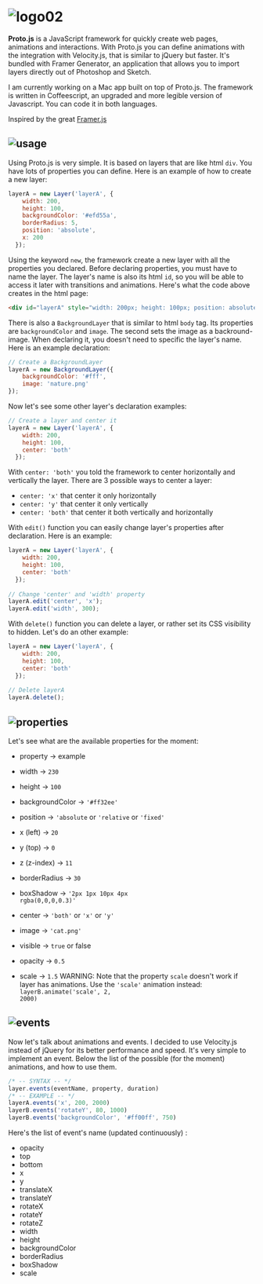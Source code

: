 # ![logo02](https://cloud.githubusercontent.com/assets/1908782/6528859/352a62a0-c425-11e4-8eab-fe532ab03beb.png)

<b>Proto.js</b> is a JavaScript framework for quickly create web pages, animations and interactions. With Proto.js you can define animations with the integration with Velocity.js, that is similar to jQuery but faster. It's bundled with Framer Generator, an application that allows you to import layers directly out of Photoshop and Sketch.

I am currently working on a Mac app built on top of Proto.js. The framework is written in Coffeescript, an upgraded and more legible version of Javascript. You can code it in both languages.

Inspired by the great <a href="https://github.com/koenbok/Framer">Framer.js</a>

## ![usage](https://cloud.githubusercontent.com/assets/1908782/6525384/3c5a0230-c405-11e4-8a60-d563c9f97e4c.png)
Using Proto.js is very simple. It is based on layers that are like html <code>div</code>. You have lots of properties you can define. Here is an example of how to create a new layer:

```javascript
layerA = new Layer('layerA', {
    width: 200,
    height: 100,
    backgroundColor: '#efd55a',
    borderRadius: 5,
    position: 'absolute',
    x: 200
  });
```

Using the keyword <code>new</code>, the framework create a new layer with all the properties you declared. Before declaring properties, you must have to name the layer. The layer's name is also its html <code>id</code>, so you will be able to access it later with transitions and animations. Here's what the code above creates in the html page:

```html
<div id="layerA" style="width: 200px; height: 100px; position: absolute; left: 200px; border-radius: 5px; background-color: rgb(239, 213, 90);"></div>
```

There is also a <code>BackgroundLayer</code> that is similar to html <code>body</code> tag. Its properties are <code>backgroundColor</code> and <code>image</code>. The second sets the image as a backround-image. When declaring it, you doesn't need to specific the layer's name. Here is an example declaration:

```javascript
// Create a BackgroundLayer
layerA = new BackgroundLayer({
    backgroundColor: '#fff',
    image: 'nature.png'
});
```

Now let's see some other layer's declaration examples:

```javascript
// Create a layer and center it
layerA = new Layer('layerA', {
    width: 200,
    height: 100,
    center: 'both'
  });
```

With <code>center: 'both'</code> you told the framework to center horizontally and vertically the layer. There are 3 possible ways to center a layer:
- <code>center: 'x'</code> that center it only horizontally
- <code>center: 'y'</code> that center it only vertically
- <code>center: 'both'</code> that center it both vertically and horizontally

With <code>edit()</code> function you can easily change layer's properties after declaration. Here is an example:

```javascript
layerA = new Layer('layerA', {
    width: 200,
    height: 100,
    center: 'both'
  });
  
// Change 'center' and 'width' property
layerA.edit('center', 'x');
layerA.edit('width', 300);
```

With <code>delete()</code> function you can delete a layer, or rather set its CSS visibility to hidden. Let's do an other example:

```javascript
layerA = new Layer('layerA', {
    width: 200,
    height: 100,
    center: 'both'
  });
  
// Delete layerA
layerA.delete();
```
## ![properties](https://cloud.githubusercontent.com/assets/1908782/6535029/27edbade-c442-11e4-836c-99f0e97780d1.png)

Let's see what are the available properties for the moment:
- property -> example

- width -> <code>230</code>
- height -> <code>100</code>
- backgroundColor -> <code>'#ff32ee'</code>
- position -> <code>'absolute</code> or <code>'relative</code> or <code>'fixed'</code>
- x (left) -> <code>20</code>
- y (top) -> <code>0</code>
- z (z-index) -> <code>11</code>
- borderRadius -> <code>30</code>
- boxShadow -> <code>'2px 1px 10px 4px rgba(0,0,0,0.3)'</code>
- center -> <code>'both'</code> or <code>'x'</code> or <code>'y'</code>
- image -> <code>'cat.png'</code>
- visible -> <code>true</code> or </code>false</code>
- opacity -> <code>0.5</code>
- scale -> <code>1.5</code> 
    WARNING: Note that the property <code>scale</code> doesn't work if layer has animations. Use the <code>'scale'</code> animation instead: <code>layerB.animate('scale', 2, 2000)</code>

## ![events](https://cloud.githubusercontent.com/assets/1908782/6529069/897e4b36-c426-11e4-87d2-c3d7e03aea94.png)

Now let's talk about animations and events. I decided to use Velocity.js instead of jQuery for its better performance and speed. It's very simple to implement an event. Below the list of the possible (for the moment) animations, and how to use them.

```javascript
/* -- SYNTAX -- */
layer.events(eventName, property, duration)
/* -- EXAMPLE -- */
layerA.events('x', 200, 2000)
layerB.events('rotateY', 80, 1000)
layerB.events('backgroundColor', '#ff00ff', 750)
```

Here's the list of event's name (updated continuously) :
- opacity
- top
- bottom
- x
- y
- translateX
- translateY
- rotateX
- rotateY
- rotateZ
- width
- height
- backgroundColor
- borderRadius
- boxShadow
- scale

<!--[layers](https://cloud.githubusercontent.com/assets/1908782/6525190/d9ca43a2-c402-11e4-8a43-df73467d71a9.png)
[layers01](https://cloud.githubusercontent.com/assets/1908782/6525207/0c32e36c-c403-11e4-9616-d2dd00e290d0.png)
[layers02](https://cloud.githubusercontent.com/assets/1908782/6525215/2979f618-c403-11e4-824c-d2e2fba7fd51.png)-->




